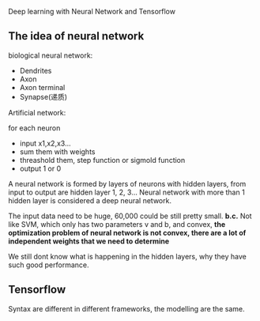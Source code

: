 Deep learning with Neural Network and Tensorflow

## The idea of neural network
biological neural network:
* Dendrites
* Axon
* Axon terminal
* Synapse(递质)

Artificial network:

for each neuron
* input x1,x2,x3...
* sum them with weights
* threashold them, step function or sigmold function
* output 1 or 0

A neural network is formed by layers of neurons
with hidden layers, from input to output are hidden layer 1, 2, 3...
Neural network with more than 1 hidden layer is considered a deep neural network.

The input data need to be huge, 60,000 could be still pretty small. **b.c.** Not like SVM, which only has two parameters v and b, and convex, **the optimization problem of neural network is not convex, there are a lot of independent weights that we need to determine** 

We still dont know what is happening in the hidden layers, why they have such good performance. 

## Tensorflow
Syntax are different in different frameworks, the modelling are the same. 



















